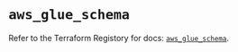 # `aws_glue_schema`

Refer to the Terraform Registory for docs: [`aws_glue_schema`](https://registry.terraform.io/providers/hashicorp/aws/5.8.0/docs/resources/glue_schema).
